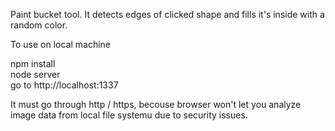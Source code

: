 Paint bucket tool.
It detects edges of clicked shape and fills it's inside with a random color.


To use on local machine

npm install  
node server  
go to http://localhost:1337  

It must go through http / https, becouse browser won't let you analyze image data from local file systemu due to security issues.
